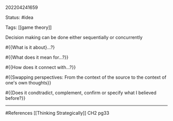 202204241659

Status: #idea

Tags: [[game theory]]

Decision making can be done either sequentially or concurrently


#{{What is it about}...?}

#{{What does it mean for...?}}

#{{How does it connect with...?}}

#{{Swapping perspectives: From the context of the source to the context of one's own thoughts}}

#{{Does it condtradict, complement, confirm or specify what I believed before?}}


___
#References
[[Thinking Strategically]] CH2 pg33
